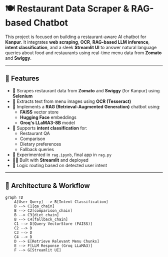 # 🍽️ Restaurant Data Scraper & RAG-based Chatbot

This project is focused on building a restaurant-aware AI chatbot for **Kanpur**. It integrates **web scraping**, **OCR**, **RAG-based LLM inference**, **intent classification**, and a sleek **Streamlit UI** to answer natural language queries about food and restaurants using real-time menu data from **Zomato** and **Swiggy**.

---

## 🚀 Features

- 📄 Scrapes restaurant data from **Zomato** and **Swiggy** (for Kanpur) using **Selenium**
- 🧾 Extracts text from menu images using **OCR (Tesseract)**
- 🧠 Implements a **RAG (Retrieval-Augmented Generation)** chatbot using:
  - **FAISS** vector store
  - **Hugging Face** embeddings
  - **Groq's LLaMA3-8B** model
- 💬 Supports **intent classification** for:
  - Restaurant QA
  - Comparison
  - Dietary preferences
  - Fallback queries
- 🧪 Experimented in `rag.ipynb`, final app in `rag.py`
- 🧑‍💻 Built with **Streamlit** and deployed
- 🔀 Logic routing based on detected user intent

---

## 🧠 Architecture & Workflow

```mermaid
graph TD
    A[User Query] --> B[Intent Classification]
    B --> C1[qa_chain]
    B --> C2[comparison_chain]
    B --> C3[diet_chain]
    B --> C4[fallback_chain]
    C1 --> D[Query VectorStore (FAISS)]
    C2 --> D
    C3 --> D
    C4 --> D
    D --> E[Retrieve Relevant Menu Chunks]
    E --> F[LLM Response (Groq LLaMA3)]
    F --> G[Streamlit UI]
```
